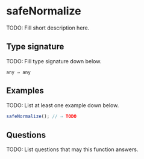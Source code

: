# safeNormalize

TODO: Fill short description here.

## Type signature

TODO: Fill type signature down below.

```
any ⇒ any
```

## Examples

TODO: List at least one example down below.

```javascript
safeNormalize(); // ⇒ TODO
```

## Questions

TODO: List questions that may this function answers.
